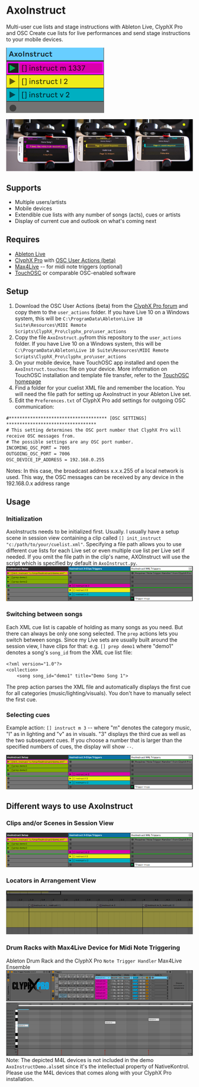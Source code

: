 # AxoInstruct
Multi-user cue lists and stage instructions with Ableton Live, ClyphX Pro and OSC
Create cue lists for live performances and send stage instructions to your mobile devices.

![](images/AxoInstruct_Social01.png)

![](images/AxoInstructOverview_02.jpg)

## Supports
* Multiple users/artists
* Mobile devices
* Extendible cue lists with any number of songs (acts), cues or artists
* Display of current cue and outlook on what's coming next

## Requires
* [Ableton Live](https://www.ableton.com/en/live/)
* [ClyphX Pro](https://isotonikstudios.com/product/clyphx-pro/) with [OSC User Actions (beta)](http://forum.nativekontrol.com/thread/3620/beta-osc-output-clyphx-pro)
* [Max4Live](https://www.ableton.com/en/live/max-for-live/) -- for midi note triggers (optional)
* [TouchOSC](https://hexler.net/products/touchosc) or comparable OSC-enabled software

## Setup
1. Download the OSC User Actions (beta) from the [ClyphX Pro forum](http://forum.nativekontrol.com/thread/3620/beta-osc-output-clyphx-pro) and copy them to the `user_actions` folder. If you have Live 10 on a Windows system, this will be `C:\ProgramData\Ableton\Live 10 Suite\Resources\MIDI Remote Scripts\ClyphX_Pro\clyphx_pro\user_actions`
2. Copy the file `AxoInstruct.py`from this repository to the `user_actions` folder. If you have Live 10 on a Windows system, this will be `C:\ProgramData\Ableton\Live 10 Suite\Resources\MIDI Remote Scripts\ClyphX_Pro\clyphx_pro\user_actions`
3. On your mobile device, have TouchOSC app installed and open the `AxoInstruct.touchosc` file on your device. More information on TouchOSC installation and template file transfer, refer to the [TouchOSC homepage](https://hexler.net/products/touchosc)
4. Find a folder for your cuelist XML file and remember the location. You will need the file path for setting up AxoInstruct in your Ableton Live set.
5. Edit the `Preferences.txt` of ClyphX Pro add settings for outgoing OSC communication:

```
#************************************* [OSC SETTINGS] **********************************
# This setting determines the OSC port number that ClyphX Pro will receive OSC messages from.
# The possible settings are any OSC port number.
INCOMING_OSC_PORT = 7005
OUTGOING_OSC_PORT = 7006
OSC_DEVICE_IP_ADDRESS = 192.168.0.255
```

Notes:
In this case, the broadcast address x.x.x.255 of a local network is used. This way, the OSC messages can be received by any device in the 192.168.0.x address range

## Usage
### Initialization
AxoInstructs needs to be initialized first. Usually. I usually have a setup scene in session view containing a clip called `[] init_instruct "c:/path/to/your/cuelist.xml"`. Specifying a file path allows you to use different cue lists for each Live set or even multiple cue list per Live set if needed.
If you omit the file path in the clip's name, AXOInstruct will use the script which is specified by default in `AxoInstruct.py`.
![](images/AxoInstructOverview_01.png)

### Switching between songs
Each XML cue list is capable of holding as many songs as you need. But there can always be only one song selected. The `prep` actions lets you switch between songs.
Since my Live sets are usually built around the session view, I have clips for that: e.g. `[] prep demo1` where "demo1" denotes a song's `song_id` from the XML cue list file:

```
<?xml version="1.0"?>
<collection>
    <song song_id="demo1" title="Demo Song 1">
```

The prep action parses the XML file and automatically displays the first cue for all categories (music/lighting/visuals). You don't have to manually select the first cue.

### Selecting cues
Example action: `[] instruct m 3` -- where "m" denotes the category music, "l" as in lighting and "v" as in visuals. "3" displays the third cue as well as the two subsequent cues. If you choose a number that is larger than the specified numbers of cues, the display will show `--`.


![](images/AxoInstructOverview_01.png)


## Different ways to use AxoInstruct
### Clips and/or Scenes in Session View
![](images/AxoInstructOverview_01.png)

### Locators in Arrangement View
![](images/AxoInstructArrangementLocators_01.png)

### Drum Racks with Max4Live Device for Midi Note Triggering
Ableton Drum Rack and the ClyphX Pro `Note Trigger Handler` Max4Live Ensemble
![](images/AxoInstructM4L_Rack_01.png)
![](images/AxoInstructM4L_Clip_01.png)
Note: The depicted M4L devices is not included in the demo `AxoInstructDemo.als`set since it's the intellectual property of NativeKontrol. Please use the M4L devices that comes along with your ClyphX Pro installation.
